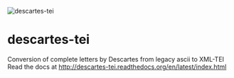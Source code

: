 ![descartes-tei](https://raw.github.com/dirkroorda/descartes-tei/master/docs/descartes-tei.png)

descartes-tei
=============

Conversion of complete letters by Descartes from legacy ascii to XML-TEI
Read the docs at http://descartes-tei.readthedocs.org/en/latest/index.html
